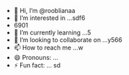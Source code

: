 - 👋 Hi, I’m @rooblianaa
- 👀 I’m interested in ...sdf6
- 6901
- 🌱 I’m currently learning ...5
- 💞️ I’m looking to collaborate on ...y566
- 📫 How to reach me ...w
- 😄 Pronouns: ...
- ⚡ Fun fact: ...
sd
<!---
rooblianaa/rooblianaa is a ✨ special ✨ repository because its `README.md` (this file) appears on your GitHub profile.
You can click the Preview link to take a look at your changes.
--->
